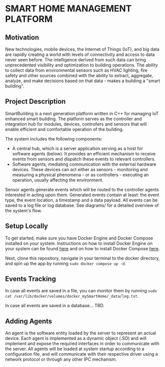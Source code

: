 # SMART HOME MANAGEMENT PLATFORM

## Motivation
New technologies, mobile devices, the Internet of Things (IoT), and big data are rapidly creating a world with levels of connectivity and access to data never seen before. The intelligence derived from such data can bring unprecedented visibility and optimization to building operations.
The ability to collect data from environmental sensors such as HVAC lighting, fire safety and other sources combined with the ability to extract, aggregate, analyze, and make decisions based on that data - makes a building a "smart building".

## Project Description
SmartBuilding is a next generation platform written in C++ for managing IoT enhanced smart building. The platform serves as the controller and integration hub for modules, devices, controllers and sensors that will enable efficient and comfortable operation of the building.

The system includes the following components:

* A central hub, which is a server application serving as a host for software agents (below). It provides an efficient mechanism to receive events from sensors and dispatch these events to relevant controllers.
* Software agents, mediating communication with the external hardware devices. These devices can act either as sensors - monitoring and measuring a physical phenomena - or as controllers - executing an operation, usually affecting the environment.

Sensor agents generate events which will be routed to the controller agents interested in acting upon them. Generated events contain at least: the event type, the event location, a timestamp and a data payload. All events can be saved to a log file or log database. See diagrams/ for a detailed overview of the system's flow.

## Setup Locally
To get started, make sure you have Docker Engine and Docker Compose installed on your system. Instructions on how to install Docker Engine on your system can be found [here](https://docs.docker.com/engine/install/) and on how to install Docker Compose [here](https://docs.docker.com/compose/install/).

Next, clone this repository, navigate in your terminal to the docker directory, and spin up the app by running `sudo docker compose up -d`. 

## Events Tracking
In case all events are saved in a file, you can monitor them by running `sudo cat /var/lib/docker/volumes/docker_mySmartHome/_data/log.txt`.

In case all events are saved in a database... TBD.

## Adding Agents
An agent is the software entity loaded by the server to represent an actual device. Each agent is implemented as a dynamic object (.SO) and will implement and expose the required interfaces in order to communicate with the server. All agents will be loaded at system startup according to a configuration file, and will communicate with their respective driver using a network protocol or through any other IPC mechanism.